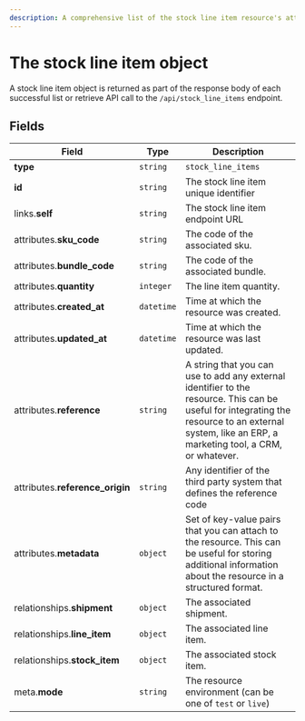 ```yaml
---
description: A comprehensive list of the stock line item resource's attributes and relationships.
---
```


# The stock line item object

A stock line item object is returned as part of the response body of each successful list or retrieve API call to the `/api/stock_line_items` endpoint.

## Fields

| Field          | Type     | Description                                  |
| -------------- | -------- | -------------------------------------------- |
| **type**       | `string` | `stock_line_items`                        |
| **id**         | `string` | The stock line item unique identifier  |
| links.**self** | `string` | The stock line item endpoint URL       |
| attributes.**sku_code** | `string` | The code of the associated sku. |
| attributes.**bundle_code** | `string` | The code of the associated bundle. |
| attributes.**quantity** | `integer` | The line item quantity. |
| attributes.**created_at** | `datetime` | Time at which the resource was created. |
| attributes.**updated_at** | `datetime` | Time at which the resource was last updated. |
| attributes.**reference** | `string` | A string that you can use to add any external identifier to the resource. This can be useful for integrating the resource to an external system, like an ERP, a marketing tool, a CRM, or whatever. |
| attributes.**reference_origin** | `string` | Any identifier of the third party system that defines the reference code |
| attributes.**metadata** | `object` | Set of key-value pairs that you can attach to the resource. This can be useful for storing additional information about the resource in a structured format. |
| relationships.**shipment** | `object` | The associated shipment. |
| relationships.**line_item** | `object` | The associated line item. |
| relationships.**stock_item** | `object` | The associated stock item. |
| meta.**mode** | `string` | The resource environment \(can be one of `test` or `live`\) |

